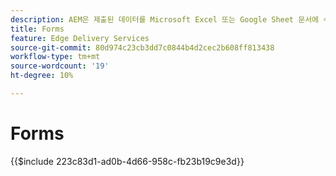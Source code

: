 ```yaml
---
description: AEM은 제출된 데이터를 Microsoft Excel 또는 Google Sheet 문서에 수집하는 양식 서비스를 제공합니다.
title: Forms
feature: Edge Delivery Services
source-git-commit: 80d974c23cb3dd7c0844b4d2cec2b608ff813438
workflow-type: tm+mt
source-wordcount: '19'
ht-degree: 10%

---
```


# Forms

{{$include 223c83d1-ad0b-4d66-958c-fb23b19c9e3d}}